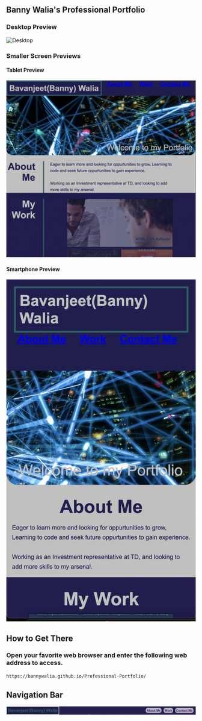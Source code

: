 ## Banny Walia's Professional Portfolio

### Desktop Preview
![Desktop](./Desktop.png "Desktop")

### Smaller Screen Previews

#### Tablet Preview
![Desktop](./Tablet.png "Desktop")

#### Smartphone Preview
![Desktop](./Smartphone.png "Desktop")

## How to Get There

### Open your favorite web browser and enter the following web address to access.

```html
https://bannywalia.github.io/Professional-Portfolio/
```

## Navigation Bar

![Desktop](./Nav.png "Desktop")